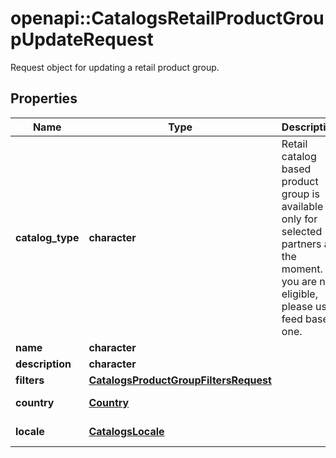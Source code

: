 # openapi::CatalogsRetailProductGroupUpdateRequest

Request object for updating a retail product group.

## Properties
Name | Type | Description | Notes
------------ | ------------- | ------------- | -------------
**catalog_type** | **character** | Retail catalog based product group is available only for selected partners at the moment. If you are not eligible, please use feed based one. | [optional] [Enum: [RETAIL]] 
**name** | **character** |  | [optional] 
**description** | **character** |  | [optional] 
**filters** | [**CatalogsProductGroupFiltersRequest**](CatalogsProductGroupFiltersRequest.md) |  | [optional] 
**country** | [**Country**](Country.md) |  | [optional] [Enum: ] 
**locale** | [**CatalogsLocale**](CatalogsLocale.md) |  | [optional] [Enum: ] 


